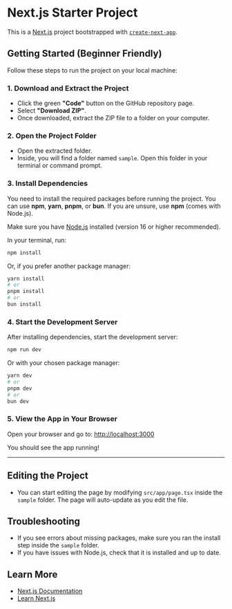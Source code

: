 # Next.js Starter Project

This is a [Next.js](https://nextjs.org) project bootstrapped with [`create-next-app`](https://nextjs.org/docs/app/api-reference/cli/create-next-app).

## Getting Started (Beginner Friendly)

Follow these steps to run the project on your local machine:

### 1. Download and Extract the Project

- Click the green **"Code"** button on the GitHub repository page.
- Select **"Download ZIP"**.
- Once downloaded, extract the ZIP file to a folder on your computer.

### 2. Open the Project Folder

- Open the extracted folder.
- Inside, you will find a folder named `sample`. Open this folder in your terminal or command prompt.

### 3. Install Dependencies

You need to install the required packages before running the project. You can use **npm**, **yarn**, **pnpm**, or **bun**. If you are unsure, use **npm** (comes with Node.js).

Make sure you have [Node.js](https://nodejs.org/) installed (version 16 or higher recommended).

In your terminal, run:

```bash
npm install
```

Or, if you prefer another package manager:

```bash
yarn install
# or
pnpm install
# or
bun install
```

### 4. Start the Development Server

After installing dependencies, start the development server:

```bash
npm run dev
```

Or with your chosen package manager:

```bash
yarn dev
# or
pnpm dev
# or
bun dev
```

### 5. View the App in Your Browser

Open your browser and go to: [http://localhost:3000](http://localhost:3000)

You should see the app running!

---

## Editing the Project

- You can start editing the page by modifying `src/app/page.tsx` inside the `sample` folder. The page will auto-update as you edit the file.

## Troubleshooting

- If you see errors about missing packages, make sure you ran the install step inside the `sample` folder.
- If you have issues with Node.js, check that it is installed and up to date.

## Learn More

- [Next.js Documentation](https://nextjs.org/docs)
- [Learn Next.js](https://nextjs.org/learn)
